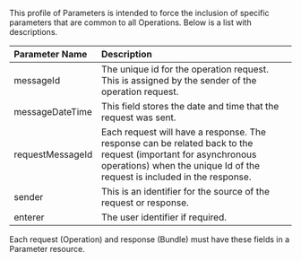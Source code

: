 This profile of Parameters is intended to force the inclusion of specific parameters that are common to all Operations.  Below is a list with descriptions.

Parameter Name | Description |
:--- | :---
messageId | The unique id for the operation request.  This is assigned by the sender of the operation request.
messageDateTime | This field stores the date and time that the request was sent.
requestMessageId | Each request will have a response.  The response can be related back to the request (important for asynchronous operations) when the unique Id of the request is included in the response.
sender | This is an identifier for the source of the request or response.
enterer | The user identifier if required.

Each request (Operation) and response (Bundle) must have these fields in a Parameter resource.

